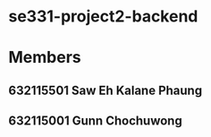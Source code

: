 # se331-project2-backend

# Members

## 632115501 Saw Eh Kalane Phaung
## 632115001 Gunn Chochuwong
